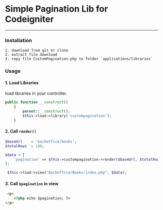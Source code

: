 # Simple Pagination Lib for Codeigniter
---
### Installation
``` 
1. download from git or clone
2. extract file download
3. copy file CustomPagination.php to folder `applications/libraries`
```

### Usage

#### 1. Load Libraries
load libraries in your controller.
```php
public function __construct()
    {
        parent::__construct();
        $this->load->library('custompagination');
    }
```

#### 2. Call `render()`
``` php
$baseUrl    = 'backoffice/books';
$totalRows  = 100;

$data = [
    'pagination' => $this->custompagination->render($baseUrl, $totalRows)
];

 $this->load->view("Backoffice/Books/index.php", $data);
```

#### 3. Call `$pagination` in view
```html
 <p>
    <?php echo $pagination; ?>
</p>
```